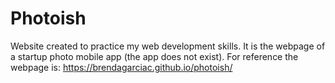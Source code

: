 # Photoish
Website created to practice my web development skills. It is the webpage of a startup photo mobile app (the app does not exist).
For reference the webpage is: https://brendagarciac.github.io/photoish/
